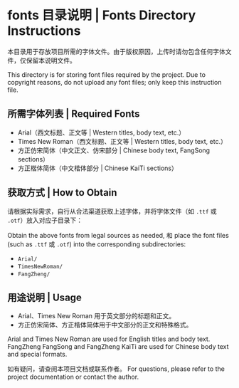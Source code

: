 # fonts 目录说明 | Fonts Directory Instructions

本目录用于存放项目所需的字体文件。由于版权原因，上传时请勿包含任何字体文件，仅保留本说明文件。

This directory is for storing font files required by the project. Due to copyright reasons, do not upload any font files; only keep this instruction file.

## 所需字体列表 | Required Fonts

- Arial（西文标题、正文等 | Western titles, body text, etc.）
- Times New Roman（西文标题、正文等 | Western titles, body text, etc.）
- 方正仿宋简体（中文正文、仿宋部分 | Chinese body text, FangSong sections）
- 方正楷体简体（中文楷体部分 | Chinese KaiTi sections）

## 获取方式 | How to Obtain

请根据实际需求，自行从合法渠道获取上述字体，并将字体文件（如 `.ttf` 或 `.otf`）放入对应子目录下：

Obtain the above fonts from legal sources as needed, 和 place the font files (such as `.ttf` 或 `.otf`) into the corresponding subdirectories:

- `Arial/`
- `TimesNewRoman/`
- `FangZheng/`

## 用途说明 | Usage

- Arial、Times New Roman 用于英文部分的标题和正文。
- 方正仿宋简体、方正楷体简体用于中文部分的正文和特殊格式。

Arial and Times New Roman are used for English titles and body text.
FangZheng FangSong and FangZheng KaiTi are used for Chinese body text and special formats.

如有疑问，请查阅本项目文档或联系作者。
For questions, please refer to the project documentation or contact the author.
